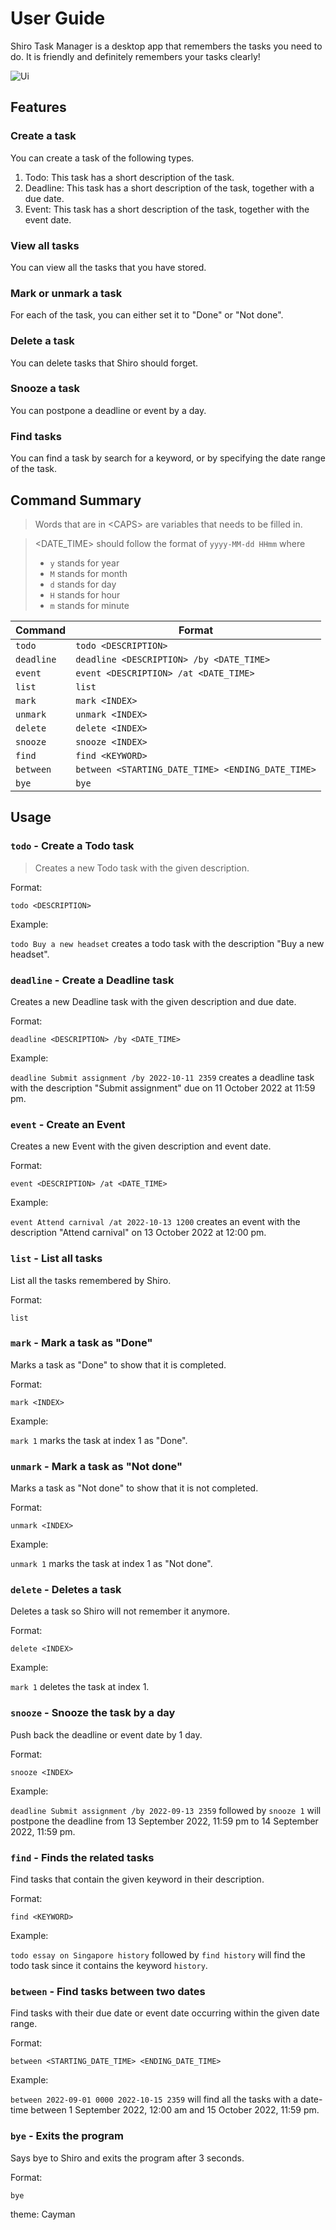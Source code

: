# User Guide

Shiro Task Manager is a desktop app that remembers the tasks you need to do. It is friendly and definitely remembers your tasks clearly!

![Ui](D:\Files\NUS\03_Year2Sem1\02_CS2103T\03_Individual_Project\Duke\docs\Ui.png)

## Features 

### Create a task

You can create a task of the following types.

1. Todo: This task has a short description of the task.
2. Deadline: This task has a short description of the task, together with a due date.
3. Event: This task has a short description of the task, together with the event date.

### View all tasks

You can view all the tasks that you have stored.

### Mark or unmark a task

For each of the task, you can either set it to "Done" or "Not done".

### Delete a task

You can delete tasks that Shiro should forget.

### Snooze a task

You can postpone a deadline or event by a day.

### Find tasks

You can find a task by search for a keyword, or by specifying the date range of the task.



## Command Summary

> Words that are in \<CAPS\> are variables that needs to be filled in.

> <DATE_TIME> should follow the format of `yyyy-MM-dd HHmm` where
>
> * `y` stands for year
> * `M` stands for month
> * `d` stands for day
> * `H` stands for hour
> * `m` stands for minute

| Command    | Format                                   |
| ---------- | ---------------------------------------- |
| `todo`     | `todo <DESCRIPTION>`                     |
| `deadline` | `deadline <DESCRIPTION> /by <DATE_TIME>` |
| `event`    | `event <DESCRIPTION> /at <DATE_TIME>`    |
| `list`     | `list`                                   |
| `mark`     | `mark <INDEX>`                           |
| `unmark`   | `unmark <INDEX>`                         |
| `delete`   | `delete <INDEX>`                         |
| `snooze`   | `snooze <INDEX>`                         |
| `find`     | `find <KEYWORD>`                         |
| `between`  | `between <STARTING_DATE_TIME> <ENDING_DATE_TIME>` |
| `bye`      | `bye`                                    |



## Usage

### `todo` - Create a Todo task

> Creates a new Todo task with the given description.

Format: 

`todo <DESCRIPTION>`

Example:

`todo Buy a new headset` creates a todo task with the description "Buy a new headset".



### `deadline` - Create a Deadline task

Creates a new Deadline task with the given description and due date.

Format: 

`deadline <DESCRIPTION> /by <DATE_TIME>`

Example:

`deadline Submit assignment /by 2022-10-11 2359` creates a deadline task with the description "Submit assignment" due on 11 October 2022 at 11:59 pm.



### `event` - Create an Event

Creates a new Event with the given description and event date.

Format: 

`event <DESCRIPTION> /at <DATE_TIME>`

Example:

`event Attend carnival /at 2022-10-13 1200` creates an event with the description "Attend carnival" on 13 October 2022 at 12:00 pm.



### `list` - List all tasks

List all the tasks remembered by Shiro.

Format: 

`list`



### `mark` - Mark a task as "Done"

Marks a task as "Done" to show that it is completed.

Format: 

`mark <INDEX>`

Example:

`mark 1` marks the task at index 1 as "Done".



### `unmark` - Mark a task as "Not done"

Marks a task as "Not done" to show that it is not completed.

Format: 

`unmark <INDEX>`

Example:

`unmark 1` marks the task at index 1 as "Not done".



### `delete` - Deletes a task

Deletes a task so Shiro will not remember it anymore.

Format: 

`delete <INDEX>`

Example:

`mark 1` deletes the task at index 1.



### `snooze` - Snooze the task by a day

Push back the deadline or event date by 1 day.

Format: 

`snooze <INDEX>`

Example:

`deadline Submit assignment /by 2022-09-13 2359` followed by `snooze 1` will postpone the deadline from 13 September 2022, 11:59 pm to 14 September 2022, 11:59 pm.



### `find` - Finds the related tasks

Find tasks that contain the given keyword in their description.

Format: 

`find <KEYWORD>`

Example:

`todo essay on Singapore history` followed by `find history` will find the todo task since it contains the keyword `history`.



### `between` - Find tasks between two dates

Find tasks with their due date or event date occurring within the given date range.

Format: 

`between <STARTING_DATE_TIME> <ENDING_DATE_TIME>`

Example:

`between 2022-09-01 0000 2022-10-15 2359` will find all the tasks with a date-time between 1 September 2022, 12:00 am and 15 October 2022, 11:59 pm.



### `bye` - Exits the program

Says bye to Shiro and exits the program after 3 seconds.

Format: 

`bye`



theme: Cayman